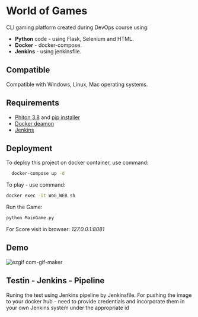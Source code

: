 # World of Games

CLI gaming platform created during DevOps course using:
- **Python** code - using Flask, Selenium and HTML.
- **Docker** - docker-compose.
- **Jenkins** - using jenkinsfile.

## Compatible
Compatible with Windows, Linux, Mac operating systems.

## Requirements
 - [Phiton 3.8](https://www.python.org/downloads/) and [pip installer](https://pip.pypa.io/en/stable/getting-started/)
 - [Docker deamon](https://www.docker.com/get-started/)
 - [Jenkins](https://www.jenkins.io/)

## Deployment

To deploy this project on docker container, use command:

```bash
  docker-compose up -d
```
To play - use command:
```bash
docker exec -it WoG_WEB sh
```
Run the Game:
```bash
python MainGame.py
```
For Score visit in browser: *127.0.0.1:8081*
## Demo
![ezgif com-gif-maker](https://user-images.githubusercontent.com/45486622/164917193-c3999554-369a-4555-9b51-8b8e5eb09470.gif)

## Testin - Jenkins - Pipeline
Runing the test using Jenkins pipeline by Jenkinsfile. For pushing the image to your docker hub - need to provide credentials and incorporate them in your own Jenkins system under the appropriate id 
